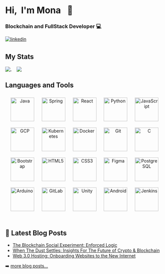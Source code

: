 # Hi, &nbsp;I'm Mona &nbsp; 🎸
### Blockchain and FullStack Developer 💻 
<a href="https://linkedin.com/in/monarassouli" target="_blank">
<img src=https://img.shields.io/badge/linkedin-%231E77B5.svg?&style=for-the-badge&logo=linkedin&logoColor=white alt=linkedin style="margin-bottom: 5px;" />
</a>  
<!-- [![Linkedin: monarassouli](https://img.shields.io/badge/-monarassouli-blue?style=flat-square&logo=Linkedin&logoColor=white&link=https://www.linkedin.com/in/monarassouli)](https://www.linkedin.com/in/monarassouli/) -->


<!--
**DecoratedWings/DecoratedWings** is a ✨ _special_ ✨ repository because its `README.md` (this file) appears on your GitHub profile.

Here are some ideas to get you started:
- 🔭 I’m currently working on ...
- 🌱 I’m currently learning ...
- 👯 I’m looking to collaborate on ...
- 🤔 I’m looking for help with ...
- 💬 Ask me about ...
- 📫 How to reach me: ...
- 😄 Pronouns: ...
- ⚡ Fun fact: ...
-->

## My Stats

<a href="https://github.com/DecoratedWings">
  <img align="center" src="https://github-readme-stats.vercel.app/api/top-langs/?username=DecoratedWings&theme=nightowl&hide=scss" />
</a> &nbsp; &nbsp;
<a href="https://github.com/DecoratedWings">
  <img align="center" src="https://github-readme-stats.vercel.app/api?username=DecoratedWings&show_icons=true&theme=apprentice" />
</a>

<!-- [![Top Langs](https://github-readme-stats.vercel.app/api/top-langs/?username=DecoratedWings)](https://github.com/DecoratedWings/github-readme-stats)

[![Top Langs](https://github-readme-stats.vercel.app/api/top-langs/?username=DecoratedWings&layout=compact)](https://github.com/DecoratedWings/github-readme-stats) &nbsp; &nbsp;
[![Mona's GitHub stats](https://github-readme-stats.vercel.app/api?username=DecoratedWings&show_icons=true&theme=apprentice)](https://github.com/DecoratedWings/github-readme-stats) -->

## Languages and Tools  
<div align="center">  
<img style="margin: 10px" src="https://profilinator.rishav.dev/skills-assets/java-original-wordmark.svg" alt="Java" height="75" />  
<img style="margin: 10px" src="https://profilinator.rishav.dev/skills-assets/springio-icon.svg" alt="Spring" height="75" />  
<img style="margin: 10px" src="https://profilinator.rishav.dev/skills-assets/react-original-wordmark.svg" alt="React" height="75" />  
<img style="margin: 10px" src="https://profilinator.rishav.dev/skills-assets/python-original.svg" alt="Python" height="75" />  
<img style="margin: 10px" src="https://profilinator.rishav.dev/skills-assets/javascript-original.svg" alt="JavaScript" height="75" />  
<img style="margin: 10px" src="https://profilinator.rishav.dev/skills-assets/google_cloud-icon.svg" alt="GCP" height="75" />  
<img style="margin: 10px" src="https://profilinator.rishav.dev/skills-assets/kubernetes-icon.svg" alt="Kubernetes" height="75" />  
<img style="margin: 10px" src="https://profilinator.rishav.dev/skills-assets/docker-original-wordmark.svg" alt="Docker" height="75" />  
<img style="margin: 10px" src="https://profilinator.rishav.dev/skills-assets/git-scm-icon.svg" alt="Git" height="75" />  
<img style="margin: 10px" src="https://profilinator.rishav.dev/skills-assets/c-original.svg" alt="C" height="75" />  
<img style="margin: 10px" src="https://profilinator.rishav.dev/skills-assets/bootstrap-plain.svg" alt="Bootstrap" height="75" />  
<img style="margin: 10px" src="https://profilinator.rishav.dev/skills-assets/html5-original-wordmark.svg" alt="HTML5" height="75" />  
<img style="margin: 10px" src="https://profilinator.rishav.dev/skills-assets/css3-original-wordmark.svg" alt="CSS3" height="75" />  
<img style="margin: 10px" src="https://profilinator.rishav.dev/skills-assets/figma-icon.svg" alt="Figma" height="75" />  
<img style="margin: 10px" src="https://profilinator.rishav.dev/skills-assets/postgresql-original-wordmark.svg" alt="PostgreSQL" height="75" />  
<img style="margin: 10px" src="https://profilinator.rishav.dev/skills-assets/arduino.png" alt="Arduino" height="75" />  
<img style="margin: 10px" src="https://profilinator.rishav.dev/skills-assets/gitlab.svg" alt="GitLab" height="75" />  
<img style="margin: 10px" src="https://profilinator.rishav.dev/skills-assets/unity.png" alt="Unity" height="75" />  
<img style="margin: 10px" src="https://profilinator.rishav.dev/skills-assets/android-original-wordmark.svg" alt="Android" height="75" />  
<img style="margin: 10px" src="https://profilinator.rishav.dev/skills-assets/jenkins-icon.svg" alt="Jenkins" height="75" />  
</div>   
<!-- <img align="left" alt="Java" width="26px" src="https://raw.githubusercontent.com/github/explore/80688e429a7d4ef2fca1e82350fe8e3517d3494d/topics/java/java.png" />
<img align="left" alt="Spring Boot" width="26px" src="https://raw.githubusercontent.com/github/explore/80688e429a7d4ef2fca1e82350fe8e3517d3494d/topics/spring-boot/spring-boot.png" />
<img align="left" alt="JavaScript" width="26px" src="https://raw.githubusercontent.com/github/explore/80688e429a7d4ef2fca1e82350fe8e3517d3494d/topics/javascript/javascript.png" />
<img align="left" alt="Python" width="26px" src="https://raw.githubusercontent.com/github/explore/80688e429a7d4ef2fca1e82350fe8e3517d3494d/topics/python/python.png" />
<img align="left" alt="React" width="26px" src="https://raw.githubusercontent.com/github/explore/80688e429a7d4ef2fca1e82350fe8e3517d3494d/topics/react/react.png" />
<img align="left" alt="Ipfs" width="26px" src="https://raw.githubusercontent.com/github/explore/80688e429a7d4ef2fca1e82350fe8e3517d3494d/topics//ipfs/ipfs.png" /> -->
<br />

## 📕 Latest Blog Posts
<!-- BLOG-POST-LIST:START -->
- [The Blockchain Social Experiment: Enforced Logic](https://hackernoon.com/the-blockchain-social-experiment-enforced-logic)
- [When The Dust Settles: Insights For The Future of Crypto & Blockchain](https://hackernoon.com/when-the-dust-settles-insights-for-the-future-of-crypto-and-blockchain-kc1v48o9)
- [Web 3.0 Hosting: Onboarding Websites to the New Internet](https://hackernoon.com/web-30-hosting-onboarding-websites-to-the-new-internet-m5m34mj)
<!-- BLOG-POST-LIST:END -->

➡️ [more blog posts...](https://hackernoon.com/u/MR_Protocol)



[linkedin]: https://www.linkedin.com/in/monarassouli
